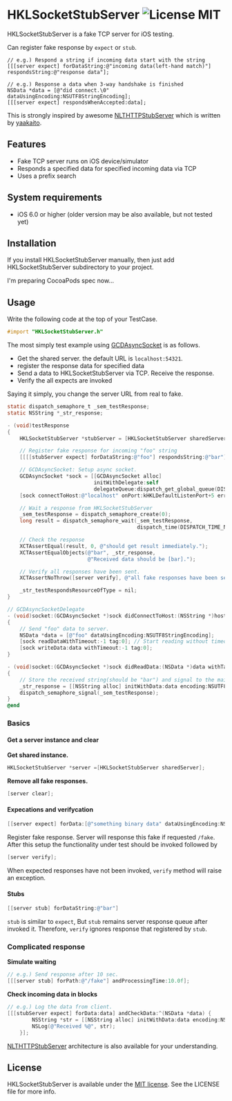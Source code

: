 HKLSocketStubServer ![License MIT](https://go-shields.herokuapp.com/license-MIT-yellow.png) 
=================
HKLSocketStubServer is a fake TCP server for iOS testing.

Can register fake response by `expect` or `stub`.

```Objetive-C
// e.g.) Respond a string if incoming data start with the string
[[[server expect] forDataString:@"incoming data(left-hand match)"] respondsString:@"response data"];
```

```Objetive-C
// e.g.) Response a data when 3-way handshake is finished
NSData *data = [@"did connect.\0" dataUsingEncoding:NSUTF8StringEncoding];
[[[server expect] respondsWhenAccepted:data];
```

This is strongly inspired by awesome [NLTHTTPStubServer](https://github.com/yaakaito/NLTHTTPStubServer) which is written by [yaakaito](https://github.com/yaakaito).

## Features
- Fake TCP server runs on iOS device/simulator
- Responds a specified data for specified incoming data via TCP
- Uses a prefix search

## System requirements
- iOS 6.0 or higher (older version may be also available, but not tested yet)

## Installation

If you install HKLSocketStubServer manually, then just add HKLSocketStubServer subdirectory to your project.

I'm preparing CocoaPods spec now...

## Usage

Write the following code at the top of your TestCase.

```objective-c
#import "HKLSocketStubServer.h"
```

The most simply test example using [GCDAsyncSocket](https://github.com/robbiehanson/CocoaAsyncSocket) is as follows.

+ Get the shared server. the default URL is `localhost:54321`.
+ register the response data for specified data
+ Send a data to HKLSocketStubServer via TCP. Receive the response.
+ Verify the all expects are invoked

Saying it simply, you change the server URL from real to fake.

```objective-c
static dispatch_semaphore_t _sem_testResponse;
static NSString *_str_response;

- (void)testResponse
{
    HKLSocketStubServer *stubServer = [HKLSocketStubServer sharedServer];

    // Register fake response for incoming "foo" string
    [[[[stubServer expect] forDataString:@"foo"] respondsString:@"bar"];

    // GCDAsyncSocket: Setup async socket.
    GCDAsyncSocket *sock = [[GCDAsyncSocket alloc]
                            initWithDelegate:self
                            delegateQueue:dispatch_get_global_queue(DISPATCH_QUEUE_PRIORITY_DEFAULT, 0)];
    [sock connectToHost:@"localhost" onPort:kHKLDefaultListenPort+5 error:nil];

    // Wait a response from HKLSocketStubServer
    _sem_testResponse = dispatch_semaphore_create(0);
    long result = dispatch_semaphore_wait(_sem_testResponse,
                                          dispatch_time(DISPATCH_TIME_NOW, (int64_t)(3 * NSEC_PER_SEC)));

    // Check the response
    XCTAssertEqual(result, 0, @"should get result immediately.");
    XCTAssertEqualObjects(@"bar", _str_response,
                          @"Received data should be [bar].");

    // Verify all responses have been sent.
    XCTAssertNoThrow([server verify], @"all fake responses have been sent.");

    _str_testRespondsResourceOfType = nil;
}

// GCDAsyncSocketDelegate
- (void)socket:(GCDAsyncSocket *)sock didConnectToHost:(NSString *)host port:(uint16_t)port
{
    // Send "foo" data to server.
    NSData *data = [@"foo" dataUsingEncoding:NSUTF8StringEncoding];
    [sock readDataWithTimeout:-1 tag:0]; // Start reading without timeout
    [sock writeData:data withTimeout:-1 tag:0];
}

- (void)socket:(GCDAsyncSocket *)sock didReadData:(NSData *)data withTag:(long)tag
{
    // Store the received string(should be "bar") and signal to the main thread.
    _str_response = [[NSString alloc] initWithData:data encoding:NSUTF8StringEncoding];
    dispatch_semaphore_signal(_sem_testResponse);
}
@end
```

### Basics

#### Get a server instance and clear

**Get shared instance.**

```objective-c
HKLSocketStubServer *server =[HKLSocketStubServer sharedServer];
```

**Remove all fake responses.**

```objective-c
[server clear];
```

#### Expecations and verifycation

```objective-c
[[server expect] forData:[@"something binary data" dataUsingEncoding:NSUTF8StringEncoding]];
```

Register fake response. Server will response this fake if requested `/fake`.
After this setup the functionality under test should be invoked followed by

```objective-c
[server verify];
```

When expected responses have not been invoked, `verify` method will raise an exception.

#### Stubs

```objective-c
[[server stub] forDataString:@"bar"]
```

`stub` is similar to `expect`, But `stub` remains server response queue after invoked it.
Therefore, `verify` ignores response that registered by `stub`.

### Complicated response

**Simulate waiting**

```objective-c
// e.g.) Send response after 10 sec.
[[[server stub] forPath:@"/fake"] andProcessingTime:10.0f];
```

**Check incoming data in blocks**

```objective-c
// e.g.) Log the data from client.
[[[stubServer expect] forData:data] andCheckData:^(NSData *data) {
        NSString *str = [[NSString alloc] initWithData:data encoding:NSUTF8StringEncoding];
        NSLog(@"Received %@", str);
    }];
```

[NLTHTTPStubServer](https://github.com/yaakaito/NLTHTTPStubServer) architecture is also available for your understanding.

## License

[Apache]: http://www.apache.org/licenses/LICENSE-2.0
[MIT]: http://www.opensource.org/licenses/mit-license.php
[GPL]: http://www.gnu.org/licenses/gpl.html
[BSD]: http://opensource.org/licenses/bsd-license.php

HKLSocketStubServer is available under the [MIT license][MIT]. See the LICENSE file for more info.
